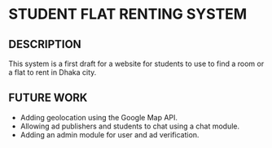 # STUDENT FLAT RENTING SYSTEM

## DESCRIPTION

This system is a first draft for a website for students to use to find a room or a flat to rent in Dhaka city.

## FUTURE WORK

- Adding geolocation using the Google Map API.
- Allowing ad publishers and students to chat using a chat module.
- Adding an admin module for user and ad verification.